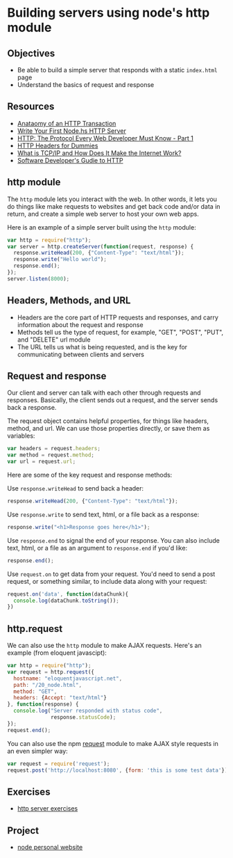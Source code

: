 # Building servers using node's http module

## Objectives
- Be able to build a simple server that responds with a static `index.html` page
- Understand the basics of request and response

## Resources
- [Anataomy of an HTTP Transaction](https://nodejs.org/en/docs/guides/anatomy-of-an-http-transaction/)
- [Write Your First Node.hs HTTP Server](http://blog.modulus.io/build-your-first-http-server-in-nodejs)
- [HTTP: The Protocol Every Web Developer Must Know - Part 1](http://code.tutsplus.com/tutorials/http-the-protocol-every-web-developer-must-know-part-1--net-31177)
- [HTTP Headers for Dummies](http://code.tutsplus.com/tutorials/http-headers-for-dummies--net-8039)
- [What is TCP/IP and How Does It Make the Internet Work?](http://www.hostingadvice.com/blog/tcpip-make-internet-work/)
- [Software Developer's Gudie to HTTP](http://odetocode.com/articles/743.aspx)

## http module
The `http` module lets you interact with the web. In other words, it lets you do things like make requests to websites and get back code and/or data in return, and create a simple web server to host your own web apps.

Here is an example of a simple server built using the `http` module:

```js
var http = require("http");
var server = http.createServer(function(request, response) {
  response.writeHead(200, {"Content-Type": "text/html"});
  response.write("Hello world");
  response.end();
});
server.listen(8000);
```

## Headers, Methods, and URL
- Headers are the core part of HTTP requests and responses, and carry information about the request and response
- Methods tell us the type of request, for example, "GET", "POST", "PUT", and "DELETE"
url module
- The URL tells us what is being requested, and is the key for communicating between clients and servers

## Request and response
Our client and server can talk with each other through requests and responses. Basically, the client sends out a request, and the server sends back a response.

The request object contains helpful properties, for things like headers, method, and url. We can use those properties directly, or save them as variables:

```js
var headers = request.headers;
var method = request.method;
var url = request.url;
```

Here are some of the key request and response methods:

Use `response.writeHead` to send back a header:
```js
response.writeHead(200, {"Content-Type": "text/html"});
```
Use `response.write` to send text, html, or a file back as a response:
```js
response.write("<h1>Response goes here</h1>");
```

Use `response.end` to signal the end of your response. You can also include text, html, or a file as an argument to `response.end` if you'd like:
```js
response.end();
```
Use `request.on` to get data from your request. You'd need to send a post request, or something similar, to include data along with your request:
```js
request.on('data', function(dataChunk){
  console.log(dataChunk.toString());
})
```

## http.request
We can also use the `http` module to make AJAX requests. Here's an example (from eloquent javascipt):
```js
var http = require("http");
var request = http.request({
  hostname: "eloquentjavascript.net",
  path: "/20_node.html",
  method: "GET",
  headers: {Accept: "text/html"}
}, function(response) {
  console.log("Server responded with status code",
              response.statusCode);
});
request.end();
```
You can also use the npm [request](https://www.npmjs.com/package/request) module to make AJAX style requests in an even simpler way:
```js
var request = require('request');
request.post('http://localhost:8080', {form: 'this is some test data'});
```
## Exercises
- [http server exercises](http-exercises.md)

## Project
- [node personal website](node-personal-website/project/server.md)
